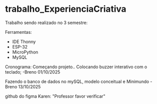 # trabalho_ExperienciaCriativa
Trabalho sendo realizado no 3 semestre:

Ferramentas:
- IDE Thonny
- ESP-32
- MicroPython
- MySQL

Cronograma:
Começando projeto.. Colocando buzzer interativo com o teclado; -Breno 01/10/2025

Fazendo o banco de dados no mySQL, modelo conceitual e Minimundo -Breno 13/10/2025

github do figma Karen: "Professor favor verificar"


